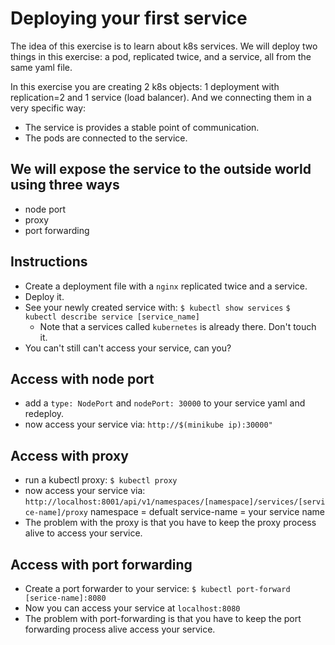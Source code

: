 # Deploying your first service

The idea of this exercise is to learn about k8s services.
We will deploy two things in this exercise: a pod, replicated twice,
and a service, all from the same yaml file.

In this exercise you are creating 2 k8s objects: 1 deployment with replication=2 and 1 service (load balancer).
And we connecting them in a very specific way:
* The service is provides a stable point of communication.
* The pods are connected to the service.

## We will expose the service to the outside world using three ways
* node port
* proxy
* port forwarding

## Instructions
* Create a deployment file with a `nginx` replicated twice and a service.
* Deploy it.
* See your newly created service with:
    `$ kubectl show services`
    `$ kubectl describe service [service_name]`
    * Note that a services called `kubernetes` is already there. Don't touch it.
* You can't still can't access your service, can you?

## Access with node port
* add a `type: NodePort` and `nodePort: 30000` to your service yaml and redeploy.
* now access your service via: `http://$(minikube ip):30000"`

## Access with proxy
* run a kubectl proxy:
    `$ kubectl proxy`
* now access your service via:
    `http://localhost:8001/api/v1/namespaces/[namespace]/services/[service-name]/proxy`
    namespace = defualt
    service-name = your service name
* The problem with the proxy is that you have to keep the proxy process alive to access your service.

## Access with port forwarding
* Create a port forwarder to your service:
    `$ kubectl port-forward [serice-name]:8080`
* Now you can access your service at `localhost:8080`
* The problem with port-forwarding is that you have to keep the port forwarding process alive access your service.
